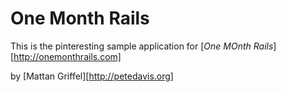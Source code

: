 # One Month Rails

This is the pinteresting sample application for
[*One MOnth Rails*][http://onemonthrails.com]

by [Mattan Griffel][http://petedavis.org]
